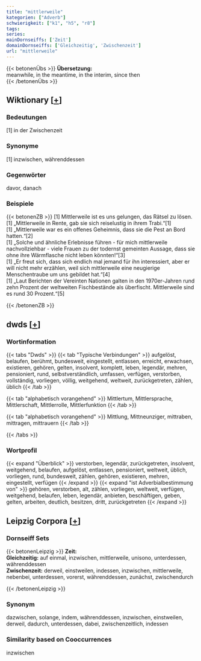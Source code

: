 ```yaml
---
title: "mittlerweile"
kategorien: ["Adverb"]
schwierigkeit: ["k1", "h5", "r8"]
tags:
series:
mainDornseiffs: ['Zeit']
domainDornseiffs: ['Gleichzeitig', 'Zwischenzeit']
url: "mittlerweile"
---
```


{{< betonenÜbs >}}
**Übersetzung:**  
meanwhile, in the meantime, in the interim, since then  
{{< /betonenÜbs >}}

## Wiktionary [[+](https://de.wiktionary.org/wiki/mittlerweile)]

### Bedeutungen
[1] in der Zwischenzeit  

### Synonyme
[1] inzwischen, währenddessen  

### Gegenwörter
davor, danach  

### Beispiele
{{< betonenZB >}}
[1] Mittlerweile ist es uns gelungen, das Rätsel zu lösen.  
[1] „Mittlerweile in Rente, gab sie sich reiselustig in ihrem Trabi.“[1]  
[1] „Mittlerweile war es ein offenes Geheimnis, dass sie die Pest an Bord hatten.“[2]  
[1] „Solche und ähnliche Erlebnisse führen - für mich mittlerweile nachvollziehbar - viele Frauen zu der todernst gemeinten Aussage, dass sie ohne ihre Wärmflasche nicht leben könnten!“[3]  
[1] „Er freut sich, dass sich endlich mal jemand für ihn interessiert, aber er will nicht mehr erzählen, weil sich mittlerweile eine neugierige Menschentraube um uns gebildet hat.“[4]  
[1] „Laut Berichten der Vereinten Nationen galten in den 1970er-Jahren rund zehn Prozent der weltweiten Fischbestände als überfischt. Mittlerweile sind es rund 30 Prozent.“[5]  

{{< /betonenZB >}}


## dwds [[+](https://www.dwds.de/wb/mittlerweile)]

### Wortinformation
{{< tabs "Dwds" >}}
{{< tab "Typische Verbindungen" >}}
aufgelöst, belaufen, berühmt, bundesweit, eingestellt, entlassen, erreicht, erwachsen, existieren, gehören, gelten, insolvent, komplett, leben, legendär, mehren, pensioniert, rund, selbstverständlich, umfassen, verfügen, verstorben, vollständig, vorliegen, völlig, weitgehend, weltweit, zurückgetreten, zählen, üblich
{{< /tab >}}

{{< tab "alphabetisch vorangehend" >}}
Mittlertum, Mittlersprache, Mittlerschaft, Mittlerrolle, Mittlerfunktion
{{< /tab >}}

{{< tab "alphabetisch vorangehend" >}}
Mittlung, Mittneunziger, mittraben, mittragen, mittrauern
{{< /tab >}}

{{< /tabs >}}

### Wortprofil
{{< expand "Überblick" >}} verstorben, legendär, zurückgetreten, insolvent, weitgehend, belaufen, aufgelöst, entlassen, pensioniert, weltweit, üblich, vorliegen, rund, bundesweit, zählen, gehören, existieren, mehren, eingestellt, verfügen {{< /expand >}}
{{< expand "ist Adverbialbestimmung von" >}} gehören, verstorben, alt, zählen, vorliegen, weltweit, verfügen, weitgehend, belaufen, leben, legendär, anbieten, beschäftigen, geben, gelten, arbeiten, deutlich, besitzen, dritt, zurückgetreten {{< /expand >}}

## Leipzig Corpora [[+](https://corpora.uni-leipzig.de/en/res?word=mittlerweile&corpusId=deu_newscrawl-public_2018)]

### Dornseiff Sets
{{< betonenLeipzig >}}
**Zeit:**  
**Gleichzeitig:** auf einmal, inzwischen, mittlerweile, unisono, unterdessen, währenddessen  
**Zwischenzeit:** derweil, einstweilen, indessen, inzwischen, mittlerweile, nebenbei, unterdessen, vorerst, währenddessen, zunächst, zwischendurch  

{{< /betonenLeipzig >}}

### Synonym
dazwischen, solange, indem, währenddessen, inzwischen, einstweilen, derweil, dadurch, unterdessen, dabei, zwischenzeitlich, indessen


### Similarity based on Cooccurrences
inzwischen

